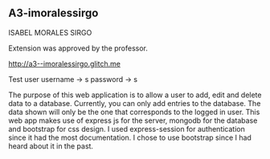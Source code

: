 
## A3-imoralessirgo

ISABEL MORALES SIRGO

Extension was approved by the professor.

http://a3--imoralessirgo.glitch.me


Test user
username -> s
password -> s

The purpose of this web application is to allow a user to add, edit and delete data to a database.
Currently, you can only add entries to the database.
The data shown will only be the one that corresponds to the logged in user. 
This web app makes use of express js for the server, mongodb for the database and bootstrap for css design.
I used express-session for authentication since it had the most documentation.
I chose to use bootstrap since I had heard about it in the past.

